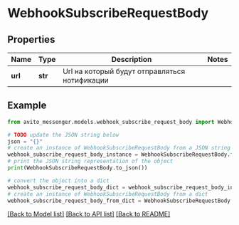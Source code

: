 # WebhookSubscribeRequestBody


## Properties

Name | Type | Description | Notes
------------ | ------------- | ------------- | -------------
**url** | **str** | Url на который будут отправляться нотификации | 

## Example

```python
from avito_messenger.models.webhook_subscribe_request_body import WebhookSubscribeRequestBody

# TODO update the JSON string below
json = "{}"
# create an instance of WebhookSubscribeRequestBody from a JSON string
webhook_subscribe_request_body_instance = WebhookSubscribeRequestBody.from_json(json)
# print the JSON string representation of the object
print(WebhookSubscribeRequestBody.to_json())

# convert the object into a dict
webhook_subscribe_request_body_dict = webhook_subscribe_request_body_instance.to_dict()
# create an instance of WebhookSubscribeRequestBody from a dict
webhook_subscribe_request_body_from_dict = WebhookSubscribeRequestBody.from_dict(webhook_subscribe_request_body_dict)
```
[[Back to Model list]](../README.md#documentation-for-models) [[Back to API list]](../README.md#documentation-for-api-endpoints) [[Back to README]](../README.md)



